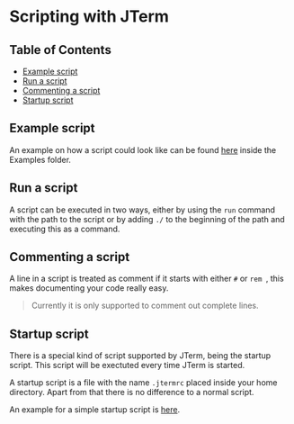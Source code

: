# Scripting with JTerm

## Table of Contents

* [Example script](#example-script)
* [Run a script](#run-a-script)
* [Commenting a script](#commenting-a-script)
* [Startup script](#startup-script)

## Example script

An example on how a script could look like can be found [here](Examples/example.jts) inside the Examples folder.

## Run a script

A script can be executed in two ways, either by using the `run` command with the path to the script or by adding `./` to the beginning of the path and executing this as a command.

## Commenting a script

A line in a script is treated as comment if it starts with either `#` or `rem `, this makes documenting your code really easy.

>Currently it is only supported to comment out complete lines.

## Startup script

There is a special kind of script supported by JTerm, being the startup script. This script will be exectuted every time JTerm is started.

A startup script is a file with the name `.jtermrc` placed inside your home directory. Apart from that there is no difference to a normal script.

An example for a simple startup script is [here](Examples/.jtermrc).
